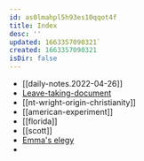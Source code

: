 ```yaml
---
id: as0lmahpl5h93es10qqot4f
title: Index
desc: ''
updated: 1663357090321`
created: 1663357090321
isDir: false
---
```

- [[daily-notes.2022-04-26]]
- [Leave-taking-document](https://docs.google.com/document/d/1avaJGDeVJCdnqyLz1_pKgXNiT1LASRCP9kG-Qib-YO0/edit?usp=sharing)
- [[nt-wright-origin-christianity]]
- [[american-experiment]]
- [[florida]]
- [[scott]]
- [Emma's elegy](emma-story.md)
- 


